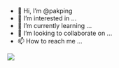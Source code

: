 - 👋 Hi, I’m @pakping
- 👀 I’m interested in ...
- 🌱 I’m currently learning ...
- 💞️ I’m looking to collaborate on ...
- 📫 How to reach me ...

<!---
pakping/pakping is a ✨ special ✨ repository because its `README.md` (this file) appears on your GitHub profile.
You can click the Preview link to take a look at your changes.
--->
<div>
<img align="center" src="https://profile-counter.glitch.me/pakping/count.svg" />
</div>

